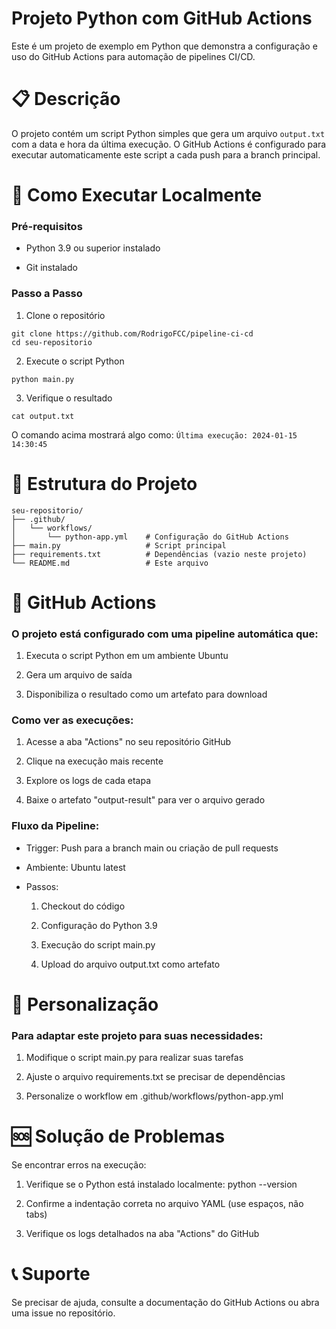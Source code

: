 # Projeto Python com GitHub Actions

Este é um projeto de exemplo em Python que demonstra a configuração e uso do GitHub Actions para automação de pipelines CI/CD.

# 📋 Descrição
O projeto contém um script Python simples que gera um arquivo `output.txt` com a data e hora da última execução. O GitHub Actions é configurado para executar automaticamente este script a cada push para a branch principal.

# 🚀 Como Executar Localmente

### Pré-requisitos

 - Python 3.9 ou superior instalado

 - Git instalado

### Passo a Passo

1. Clone o repositório
```
git clone https://github.com/RodrigoFCC/pipeline-ci-cd
cd seu-repositorio
```

2. Execute o script Python

```
python main.py
```
3. Verifique o resultado

```
cat output.txt
```

O comando acima mostrará algo como: `Última execução: 2024-01-15 14:30:45`


# 🔧 Estrutura do Projeto
```
seu-repositorio/
├── .github/
│   └── workflows/
│       └── python-app.yml    # Configuração do GitHub Actions
├── main.py                   # Script principal
├── requirements.txt          # Dependências (vazio neste projeto)
└── README.md                 # Este arquivo
```

# 🤖 GitHub Actions

### O projeto está configurado com uma pipeline automática que:

1. Executa o script Python em um ambiente Ubuntu

2. Gera um arquivo de saída

3. Disponibiliza o resultado como um artefato para download

### Como ver as execuções:
1. Acesse a aba "Actions" no seu repositório GitHub

2. Clique na execução mais recente

3. Explore os logs de cada etapa

4. Baixe o artefato "output-result" para ver o arquivo gerado

### Fluxo da Pipeline:
 - Trigger: Push para a branch main ou criação de pull requests

 - Ambiente: Ubuntu latest

 - Passos:

    1. Checkout do código

    2. Configuração do Python 3.9

    3. Execução do script main.py

    4. Upload do arquivo output.txt como artefato


# 📝 Personalização

### Para adaptar este projeto para suas necessidades:

1. Modifique o script main.py para realizar suas tarefas

2. Ajuste o arquivo requirements.txt se precisar de dependências

3. Personalize o workflow em .github/workflows/python-app.yml


# 🆘 Solução de Problemas

Se encontrar erros na execução:

1. Verifique se o Python está instalado localmente: python --version

2. Confirme a indentação correta no arquivo YAML (use espaços, não tabs)

3. Verifique os logs detalhados na aba "Actions" do GitHub

# 📞 Suporte

Se precisar de ajuda, consulte a documentação do GitHub Actions ou abra uma issue no repositório.
